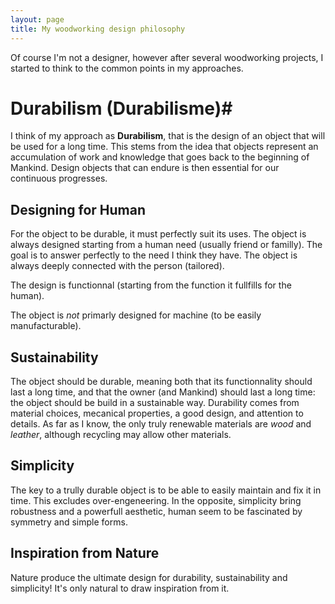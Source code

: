 ```yaml
---
layout: page
title: My woodworking design philosophy
---
```


Of course I'm not a designer, however after several woodworking projects,
I started to think to the common points in my approaches.

# Durabilism (Durabilisme)#
I think of my approach as **Durabilism**, that is the design of an object that will be used for a long time.
This stems from the idea that objects represent an accumulation of work and knowledge that goes back to the beginning of Mankind.
Design objects that can endure is then essential for our continuous progresses.

## Designing for Human 
For the object to be durable, it must perfectly suit its uses.
The object is always designed starting from a human need (usually friend or familly).
The goal is to answer perfectly to the need I think they have.
The object is always deeply connected with the person (tailored).

The design is functionnal (starting from the function it fullfills for the human).

The object is *not* primarly designed for machine (to be easily manufacturable).

## Sustainability
The object should be durable, meaning both that its functionnality should last a long time,
and that the owner (and Mankind) should last a long time: the object should be build in a sustainable way.
Durability comes from material choices, mecanical properties, a good design, and attention to details.
As far as I know, the only truly renewable materials are *wood* and *leather*,
although recycling may allow other materials.

## Simplicity
The key to a trully durable object is to be able to easily maintain and fix it in time.
This excludes over-engeneering.
In the opposite, simplicity bring robustness and a powerfull aesthetic,
human seem to be fascinated by symmetry and simple forms.

## Inspiration from Nature
Nature produce the ultimate design for durability, sustainability and simplicity!
It's only natural to draw inspiration from it.